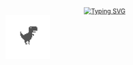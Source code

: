 <div align="center">
  <a href="https://git.io/typing-svg">
    <img src="https://readme-typing-svg.demolab.com?font=Fira+Code&size=15&duration=2000&pause=&color=ABF711&center=true&vCenter=true&multiline=true&repeat=false&width=600&height=80&lines=Nice+to+meet+ya%2C+I'm+Hau!;My+passions+are+AI%2FML+and+Security.;I%E2%80%99m+working+to+build+a+career+at+the+intersection+of+these+fields.++;Right+now%2C+my+happiness+lies+in+committing+;to+what+I%E2%80%99m+truly+passionate+about+!" alt="Typing SVG" />
  </a>



  <marquee behavior="scroll" direction="right" scrollamount="6">
    <img src="dino.gif" width="100" height="100" alt="dino running"/>
  </marquee>
</div>
